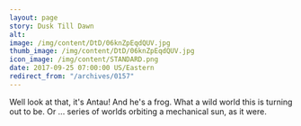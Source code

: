 ```yaml
---
layout: page
story: Dusk Till Dawn
alt:
image: /img/content/DtD/06knZpEqdQUV.jpg
thumb_image: /img/content/DtD/06knZpEqdQUV.jpg
icon_image: /img/content/STANDARD.png
date: 2017-09-25 07:00:00 US/Eastern
redirect_from: "/archives/0157"
---
```

Well look at that, it's Antau! And he's a frog. What a wild world this is turning out to be. Or ... series of worlds orbiting a mechanical sun, as it were.
